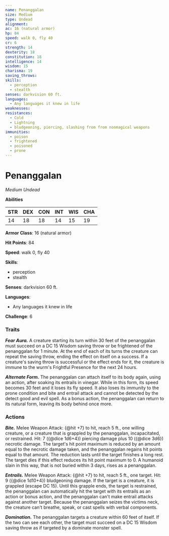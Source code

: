 ```yaml
---
name: Penanggalan
size: Medium
type: Undead
alignment: 
ac: 16 (natural armor)
hp: 84
speed: walk 0, fly 40
cr: 6
strength: 14
dexterity: 18
constitution: 18
intelligence: 14
wisdom: 15
charisma: 19
saving_throws:
skills:
  - perception
  - stealth
senses: darkvision 60 ft.
languages:
  - Any languages it knew in life
weaknesses:
resistances:
  - Cold
  - Lightning
  - bludgeoning, piercing, slashing from from nonmagical weapons
immunities:
  - poison
  - frightened
  - poisoned
  - prone
---
```


# Penanggalan

*Medium Undead*

**Abilities**

| STR | DEX | CON | INT | WIS | CHA |
| --- | --- | --- | --- | --- | --- |
| 14 | 18 | 18 | 14 | 15 | 19 |

**Armor Class**: 16 (natural armor)

**Hit Points**: 84

**Speed**: walk 0, fly 40

**Skills**:
  - perception
  - stealth

**Senses**: darkvision 60 ft.

**Languages**:
  - Any languages it knew in life

**Challenge**: 6

### Traits
***Fear Aura.*** A creature starting its turn within 30 feet of the penanggalan must succeed on a DC 15 Wisdom saving throw or be frightened of the penanggalan for 1 minute. At the end of each of its turns the creature can repeat the saving throw, ending the effect on itself on a success. If a creature's saving throw is successful or the effect ends for it, the creature is immune to the wurm's Frightful Presence for the next 24 hours.

***Alternate Form.*** The penanggalan can attach itself to its body again, using an action, after soaking its entrails in vinegar. While in this form, its speed becomes 30 feet and it loses its fly speed. It also loses its immunity to the prone condition and bite and entrail attack and cannot be detected by the detect good and evil spell. As a bonus action, the penanggalan can return to its natural form, leaving its body behind once more.

### Actions
***Bite.*** Melee Weapon Attack: {@hit +7} to hit, reach 5 ft., one willing creature, or a creature that is grappled by the penanggalan, incapacitated, or restrained. Hit: 7 ({@dice 1d6+4}) piercing damage plus 10 ({@dice 3d6}) necrotic damage. The target's hit point maximum is reduced by an amount equal to the necrotic damage taken, and the penanggalan regains hit points equal to that amount. The reduction lasts until the target finishes a long rest. The target dies if this effect reduces its hit point maximum to 0. A humanoid slain in this way, that is not buried within 3 days, rises as a penanggalan.

***Entrails.*** Melee Weapon Attack: {@hit +7} to hit, reach 5 ft., one target. Hit: 9 ({@dice 1d10+4}) bludgeoning damage. If the target is a creature, it is grappled (escape DC 15). Until this grapple ends, the target is restrained, the penanggalan can automatically hit the target with its entrails as an action or bonus action, and the penanggalan can't make entrail attacks against another target. Because the penanggalan seizes the victims neck, the creature can't breathe, speak, or cast spells with verbal components.

***Domination.*** The penanggalan targets a creature within 60 feet of itself. If the two can see each other, the target must succeed on a DC 15 Wisdom saving throw as if targeted by a dominate monster spell.

